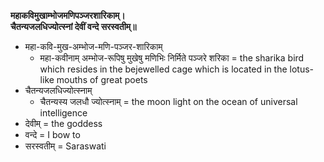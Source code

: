 **महाकविमुखाम्भोजमणिपञ्जरशारिकाम्।**  
**चैतन्यजलधिज्योत्स्नां देवीं वन्दे सरस्वतीम्॥**

*   महा-कवि-मुख-अम्भोज-मणि-पञ्जर-शारिकाम्
    *   महा-कवीनाम् अम्भोज-रूपिषु मुखेषु मणिभिः निर्मिते पञ्जरे शरिका = the sharika bird which resides in the bejewelled cage which is located in the lotus-like mouths of great poets
*   चैतन्यजलधिज्योत्स्नाम्
    *   चैतन्यस्य जलधौ ज्योत्स्नाम् = the moon light on the ocean of universal intelligence
*   देवीम् = the goddess
*   वन्दे = I bow to
*   सरस्वतीम् = Saraswati
